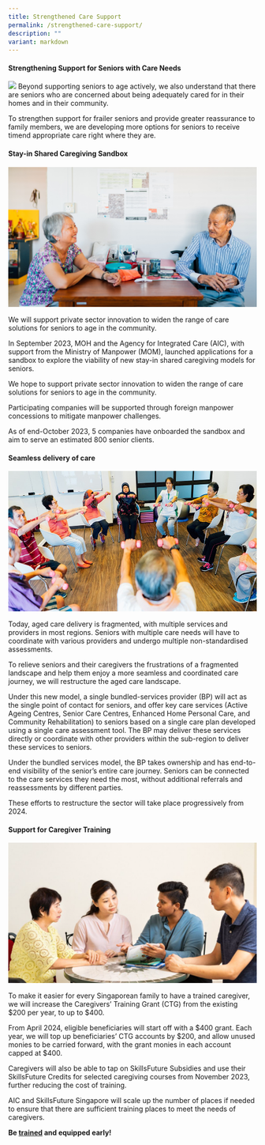 ```yaml
---
title: Strengthened Care Support
permalink: /strengthened-care-support/
description: ""
variant: markdown
---
```

#### Strengthening Support for Seniors with Care Needs

![](/images/photo%20for%20strengthen%20care%20support%20(2).jpg)
Beyond supporting seniors to age actively, we also understand that there are seniors who are concerned about being adequately cared for in their homes and in their community. 

 To strengthen support for frailer seniors and provide greater reassurance to family members, we are developing more options for seniors to receive timend appropriate care right where they are. 

#### Stay-in Shared Caregiving Sandbox 

 
![](/images/photo%20for%20sandbox%20(2).jpg)

We will support private sector innovation to widen the range of care solutions for seniors to age in the community.

In September 2023, MOH and the Agency for Integrated Care (AIC), with support from the Ministry of Manpower (MOM), launched applications for a sandbox to explore the viability of new stay-in shared caregiving models for seniors.  

We hope to support private sector innovation to widen the range of care solutions for seniors to age in the community. 

Participating companies will be supported through foreign manpower concessions to mitigate manpower challenges.  

 
As of end-October 2023, 5 companies have onboarded the sandbox and aim to serve an estimated 800 senior clients. 

####  Seamless delivery of care  


![](/images/photo%20for%20delivery%20of%20care%201%20(2).jpeg)

Today, aged care delivery is fragmented, with multiple services and providers in most regions. Seniors with multiple care needs will have to coordinate with various providers and undergo multiple non-standardised assessments.   

To relieve seniors and their caregivers the frustrations of a fragmented landscape and help them enjoy a more seamless and coordinated care journey, we will restructure the aged care landscape. 


Under this new model, a single bundled-services provider (BP) will act as the single point of contact for seniors, and offer key care services (Active Ageing Centres, Senior Care Centres, Enhanced Home Personal Care, and Community Rehabilitation) to seniors based on a single care plan developed using a single care assessment tool. The BP may deliver these services directly or coordinate with other providers within the sub-region to deliver these services to seniors. 



Under the bundled services model, the BP takes ownership and has end-to-end visibility of the senior’s entire care journey. Seniors can be connected to the care services they need the most, without additional referrals and reassessments by different parties. 

These efforts to restructure the sector will take place progressively from 2024.  

#### Support for Caregiver Training 

![](/images/photo%20for%20delivery%20of%20care%202%20(2).png)

To make it easier for every Singaporean family to have a trained caregiver, we will increase the Caregivers’ Training Grant (CTG) from the existing $200 per year, to up to $400.  

From April 2024, eligible beneficiaries will start off with a $400 grant. Each year, we will top up beneficiaries’ CTG accounts by $200, and allow unused monies to be carried forward, with the grant monies in each account capped at $400.  

Caregivers will also be able to tap on SkillsFuture Subsidies and use their SkillsFuture Credits for selected caregiving courses from November 2023, further reducing the cost of training. 


AIC and SkillsFuture Singapore will scale up the number of places if needed to ensure that there are sufficient training places to meet the needs of caregivers. 


**Be [trained](https://www.aic.sg/caregiving/caregiver-training-course) and equipped early!**